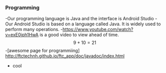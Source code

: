 ### Programming
   -Our programming language is Java and the interface is Android Studio
   -Our Android Studio is based on a language called Java. It is widely used to perform many operations.
   -https://www.youtube.com/watch?v=exE0jph1HwA is a good video to view ahead of time.
   $$9 + 10 = 21$$
   -[awesome page for programmiing] http://ftctechnh.github.io/ftc_app/doc/javadoc/index.html
   - cool
